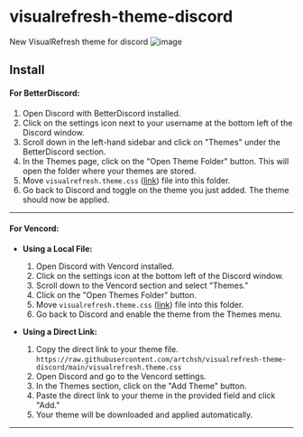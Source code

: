# visualrefresh-theme-discord

New VisualRefresh theme for discord
![image](https://github.com/user-attachments/assets/603ff3d1-0b0d-4cc5-8064-3ca977154a2b)


## Install
#### **For BetterDiscord:**

1. Open Discord with BetterDiscord installed.
2. Click on the settings icon next to your username at the bottom left of the Discord window.
3. Scroll down in the left-hand sidebar and click on "Themes" under the BetterDiscord section.
4. In the Themes page, click on the "Open Theme Folder" button. This will open the folder where your themes are stored.
5. Move `visualrefresh.theme.css` ([link](https://github.com/artchsh/visualrefresh-theme-discord/releases/latest)) file into this folder.
6. Go back to Discord and toggle on the theme you just added. The theme should now be applied.
---

#### **For Vencord:**

- **Using a Local File:**
  1. Open Discord with Vencord installed.
  2. Click on the settings icon at the bottom left of the Discord window.
  3. Scroll down to the Vencord section and select "Themes."
  4. Click on the "Open Themes Folder" button.
  5. Move `visualrefresh.theme.css` ([link](https://github.com/artchsh/visualrefresh-theme-discord/releases/latest)) file into this folder.
  6. Go back to Discord and enable the theme from the Themes menu.

- **Using a Direct Link:**
  1. Copy the direct link to your theme file. `https://raw.githubusercontent.com/artchsh/visualrefresh-theme-discord/main/visualrefresh.theme.css`
  2. Open Discord and go to the Vencord settings.
  3. In the Themes section, click on the "Add Theme" button.
  4. Paste the direct link to your theme in the provided field and click "Add."
  5. Your theme will be downloaded and applied automatically.
---
